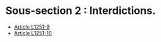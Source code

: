 # Sous-section 2 : Interdictions.

* [Article L1251-9](./LEGIARTI000006901259.md)
* [Article L1251-10](./LEGIARTI000006901260.md)
